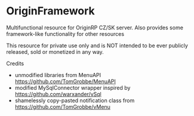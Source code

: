 # OriginFramework
Multifunctional resource for OriginRP CZ/SK server. Also provides some framework-like functionality for other resources 

This resource for private use only and is NOT intended to be ever publicly released, sold or monetized in any way. 

Credits
 - unmodified libraries from MenuAPI https://github.com/TomGrobbe/MenuAPI
 - modified MySqlConnector wrapper inspired by https://github.com/warxander/vSql
 - shamelessly copy-pasted notification class from https://github.com/TomGrobbe/vMenu
